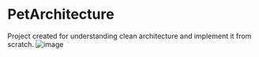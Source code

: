 # PetArchitecture
Project created for understanding clean architecture and implement it from scratch.
![image](https://user-images.githubusercontent.com/23182545/188229099-244e8c77-0715-4887-8b71-bf9834161366.png)
